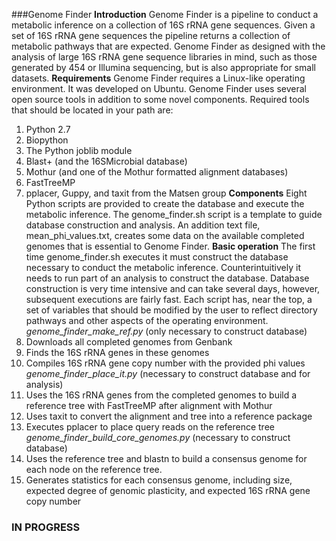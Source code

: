 ﻿###Genome Finder
**Introduction**
Genome Finder is a pipeline to conduct a metabolic inference on a collection of 16S rRNA gene sequences.  Given a set of 16S rRNA gene sequences the pipeline returns a collection of metabolic pathways that are expected.  Genome Finder as designed with the analysis of large 16S rRNA gene sequence libraries in mind, such as those generated by 454 or Illumina sequencing, but is also appropriate for small datasets.
**Requirements**
Genome Finder requires a Linux-like operating environment.  It was developed on Ubuntu.  Genome Finder uses several open source tools in addition to some novel components.  Required tools that should be located in your path are:
1.  Python 2.7
2. Biopython
3. The Python joblib module
4. Blast+ (and the 16SMicrobial database)
5. Mothur (and one of the Mothur formatted alignment databases)
6. FastTreeMP
7. pplacer, Guppy, and taxit from the Matsen group
**Components**
Eight Python scripts are provided to create the database and execute the metabolic inference.  The genome_finder.sh script is a template to guide database construction and analysis.  An addition text file, mean_phi_values.txt, creates some data on the available completed genomes that is essential to Genome Finder.
**Basic operation**
The first time genome_finder.sh executes it must construct the database necessary to conduct the metabolic inference.  Counterintuitively it needs to run part of an analysis to construct the database.  Database construction is very time intensive and can take several days, however, subsequent executions are fairly fast.
Each script has, near the top, a set of variables that should be modified by the user to reflect directory pathways and other aspects of the operating environment.
*genome_finder_make_ref.py* (only necessary to construct database)
1.  Downloads all completed genomes from Genbank
2. Finds the 16S rRNA genes in these genomes
3. Compiles 16S rRNA gene copy number with the provided phi values
*genome_finder_place_it.py* (necessary to construct database and for analysis)
1.  Uses the 16S rRNA genes from the completed genomes to build a reference tree with FastTreeMP after alignment with Mothur
2. Uses taxit to convert the alignment and tree into a reference package
3. Executes pplacer to place query reads on the reference tree
*genome_finder_build_core_genomes.py* (necessary to construct database)
1.  Uses the reference tree and blastn to build a consensus genome for each node on the reference tree.
2. Generates statistics for each consensus genome, including size, expected degree of genomic plasticity, and expected 16S rRNA gene copy number
### IN PROGRESS
